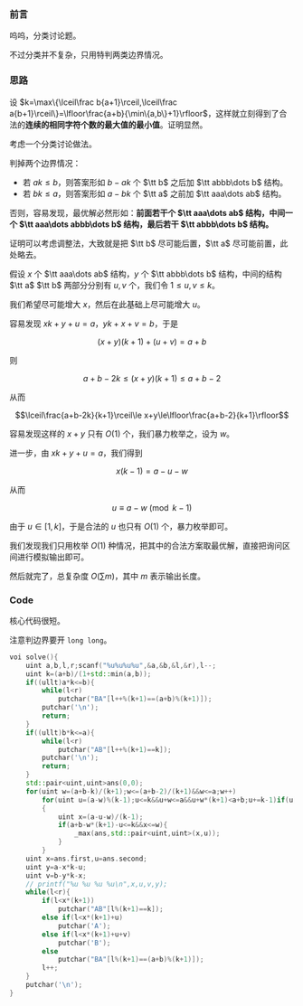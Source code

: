 ### 前言

呜呜，分类讨论题。

不过分类并不复杂，只用特判两类边界情况。

### 思路

设 $k=\max\{\lceil\frac b{a+1}\rceil,\lceil\frac a{b+1}\rceil\}=\lfloor\frac{a+b}{\min\{a,b\}+1}\rfloor$，这样就立刻得到了合法的**连续的相同字符个数的最大值的最小值**。证明显然。

考虑一个分类讨论做法。

判掉两个边界情况：
* 若 $ak\le b$，则答案形如 $b-ak$ 个 $\tt b$ 之后加 $\tt abbb\dots b$ 结构。
* 若 $bk\le a$，则答案形如 $a-bk$ 个 $\tt a$ 之前加 $\tt aaa\dots ab$ 结构。

否则，容易发现，最优解必然形如：**前面若干个 $\tt aaa\dots ab$ 结构，中间一个 $\tt aaa\dots abbb\dots b$ 结构，最后若干 $\tt abbb\dots b$ 结构。**

证明可以考虑调整法，大致就是把 $\tt b$ 尽可能后置，$\tt a$ 尽可能前置，此处略去。

假设 $x$ 个 $\tt aaa\dots ab$ 结构，$y$ 个 $\tt abbb\dots b$ 结构，中间的结构 $\tt a$ $\tt b$ 两部分分别有 $u,v$ 个，我们令 $1\le u,v\le k$。

我们希望尽可能增大 $x$，然后在此基础上尽可能增大 $u$。

容易发现 $xk+y+u=a$，$yk+x+v=b$，于是

$$(x+y)(k+1)+(u+v)=a+b$$

则

$$a+b-2k\le(x+y)(k+1)\le a+b-2$$

从而

$$\lceil\frac{a+b-2k}{k+1}\rceil\le x+y\le\lfloor\frac{a+b-2}{k+1}\rfloor$$

容易发现这样的 $x+y$ 只有 $O(1)$ 个，我们暴力枚举之，设为 $w$。

进一步，由 $xk+y+u=a$，我们得到

$$x(k-1)=a-u-w$$

从而

$$u\equiv a-w\pmod{k-1}$$

由于 $u\in[1,k]$，于是合法的 $u$ 也只有 $O(1)$ 个，暴力枚举即可。

我们发现我们只用枚举 $O(1)$ 种情况，把其中的合法方案取最优解，直接把询问区间进行模拟输出即可。

然后就完了，总复杂度 $O(\sum m)$，其中 $m$ 表示输出长度。

### Code

核心代码很短。

注意判边界要开 `long long`。

```cpp
voi solve(){
    uint a,b,l,r;scanf("%u%u%u%u",&a,&b,&l,&r),l--;
    uint k=(a+b)/(1+std::min(a,b));
    if((ullt)a*k<=b){
        while(l<r)
            putchar("BA"[l++%(k+1)==(a+b)%(k+1)]);
        putchar('\n');
        return;
    }
    if((ullt)b*k<=a){
        while(l<r)
            putchar("AB"[l++%(k+1)==k]);
        putchar('\n');
        return;
    }
    std::pair<uint,uint>ans(0,0);
    for(uint w=(a+b-k)/(k+1);w<=(a+b-2)/(k+1)&&w<=a;w++)
        for(uint u=(a-w)%(k-1);u<=k&&u+w<=a&&u+w*(k+1)<a+b;u+=k-1)if(u)
        {
            uint x=(a-u-w)/(k-1);
            if(a+b-w*(k+1)-u<=k&&x<=w){
                _max(ans,std::pair<uint,uint>(x,u));
            }
        }
    uint x=ans.first,u=ans.second;
    uint y=a-x*k-u;
    uint v=b-y*k-x;
    // printf("%u %u %u %u\n",x,u,v,y);
    while(l<r){
        if(l<x*(k+1))
            putchar("AB"[l%(k+1)==k]);
        else if(l<x*(k+1)+u)
            putchar('A');
        else if(l<x*(k+1)+u+v)
            putchar('B');
        else
            putchar("BA"[l%(k+1)==(a+b)%(k+1)]);
        l++;
    }
    putchar('\n');
}
```


